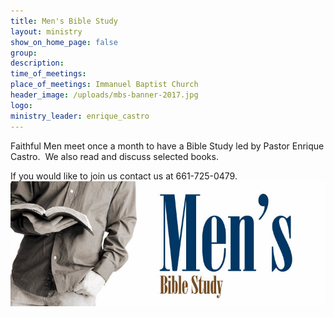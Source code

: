 ```yaml
---
title: Men's Bible Study
layout: ministry
show_on_home_page: false
group:
description:
time_of_meetings:
place_of_meetings: Immanuel Baptist Church
header_image: /uploads/mbs-banner-2017.jpg
logo:
ministry_leader: enrique_castro
---
```



Faithful Men meet once a month to have a Bible Study led by Pastor Enrique Castro.&nbsp; We also read and discuss selected books.&nbsp;

If you would like to join us contact us at 661-725-0479.![](/uploads/versions/mens-bible-study-1---x----755-300x---.jpg)